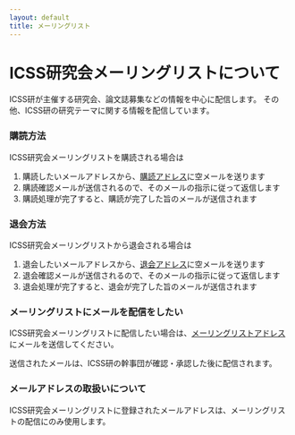 ```yaml
---
layout: default
title: メーリングリスト
---
```


# ICSS研究会メーリングリストについて

ICSS研が主催する研究会、論文誌募集などの情報を中心に配信します。
その他、ICSS研の研究テーマに関する情報を配信しています。

### 購読方法

ICSS研究会メーリングリストを購読される場合は

1. 購読したいメールアドレスから、[購読アドレス](<>)に空メールを送ります
2. 購読確認メールが送信されるので、そのメールの指示に従って返信します
3. 購読処理が完了すると、購読が完了した旨のメールが送信されます

### 退会方法

ICSS研究会メーリングリストから退会される場合は

1. 退会したいメールアドレスから、[退会アドレス](<>)に空メールを送ります
2. 退会確認メールが送信されるので、そのメールの指示に従って返信します
3. 退会処理が完了すると、退会が完了した旨のメールが送信されます

### メーリングリストにメールを配信をしたい

ICSS研究会メーリングリストに配信したい場合は、[メーリングリストアドレス](<>)にメールを送信してください。

送信されたメールは、ICSS研の幹事団が確認・承認した後に配信されます。

### メールアドレスの取扱いについて

ICSS研究会メーリングリストに登録されたメールアドレスは、メーリングリストの配信にのみ使用します。
